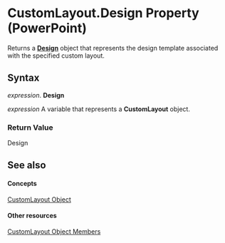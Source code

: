 
# CustomLayout.Design Property (PowerPoint)

Returns a  **[Design](3b02c779-8313-9512-c8d9-cf8a3883229f.md)** object that represents the design template associated with the specified custom layout.


## Syntax

 _expression_. **Design**

 _expression_ A variable that represents a **CustomLayout** object.


### Return Value

Design


## See also


#### Concepts


[CustomLayout Object](67829704-0314-aed2-5415-6736cefc197e.md)
#### Other resources


[CustomLayout Object Members](19cab899-9b97-cab1-22f2-01bdbbd0e818.md)
